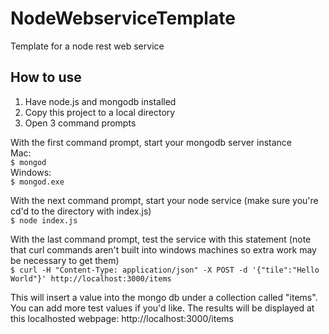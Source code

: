 # NodeWebserviceTemplate
Template for a node rest web service

## How to use
1. Have node.js and mongodb installed
2. Copy this project to a local directory
3. Open 3 command prompts

With the first command prompt, start your mongodb server instance  
Mac:  
```$ mongod```  
Windows:    
```$ mongod.exe```

With the next command prompt, start your node service (make sure you're cd'd to the directory with index.js)  
```$ node index.js```

With the last command prompt, test the service with this statement
(note that curl commands aren't built into windows machines so extra work may be necessary to get them)   
```$ curl -H "Content-Type: application/json" -X POST -d '{"tile":"Hello World"}' http://localhost:3000/items```  

This will insert a value into the mongo db under a collection called "items". You can add more test values if you'd like. The results will be displayed at this localhosted webpage: http://localhost:3000/items
